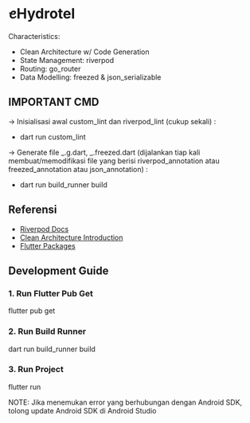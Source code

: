 # ꫀHydrotel

Characteristics:

- Clean Architecture w/ Code Generation
- State Management: riverpod
- Routing: go_router
- Data Modelling: freezed & json_serializable

## IMPORTANT CMD

-> Inisialisasi awal custom_lint dan riverpod_lint (cukup sekali) :

- dart run custom_lint

-> Generate file _.g.dart, _.freezed.dart (dijalankan tiap kali membuat/memodifikasi file yang berisi riverpod_annotation atau freezed_annotation atau json_annotation) :

- dart run build_runner build

## Referensi

- [Riverpod Docs](https://riverpod.dev/docs/concepts/about_code_generation)
- [Clean Architecture Introduction](https://codewithandrea.com/articles/flutter-app-architecture-riverpod-introduction/)
- [Flutter Packages](https://pub.dev/)

## Development Guide

### 1. Run Flutter Pub Get

flutter pub get

### 2. Run Build Runner

dart run build_runner build

### 3. Run Project

flutter run

NOTE: Jika menemukan error yang berhubungan dengan Android SDK, tolong update Android SDK di Android Studio
